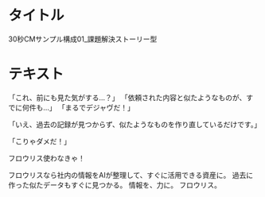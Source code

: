 # タイトル
30秒CMサンプル構成01_課題解決ストーリー型

# テキスト

「これ、前にも見た気がする…？」
「依頼された内容と似たようなものが、すでに何件も…」
「まるでデジャヴだ！」

「いえ、過去の記録が見つからず、似たようなものを作り直しているだけです。」

「こりゃダメだ！」

フロウリス使わなきゃ！

フロウリスなら社内の情報をAIが整理して、すぐに活用できる資産に。
過去に作った似たデータもすぐに見つかる。
情報を、力に。
フロウリス。